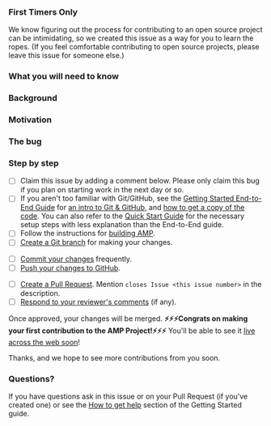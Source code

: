 <!--
Copy this template into new Great First Issues and edit as needed.
-->
<!--
[Optional] Include this section if you think the issue is perfect for people
who have never contributed to open source projects before.
-->
### First Timers Only
We know figuring out the process for contributing to an open source project can be intimidating, so we created this issue as a way for you to learn the ropes.  (If you feel comfortable contributing to open source projects, please leave this issue for someone else.)

<!--
List knowledge the contributor should have before working on this issue.  You can mention that some of these are nice-to-have if you think the knowledge helps but that the issue is still relatively straightforward without that knowledge.
-->
### What you will need to know

<!--
[Optional] If there is additional context that will help the contributor fix the bug add it here.
-->
### Background

<!--
Explain why fixing this bug/feature is important, i.e. why should the contributor care about fixing this?  Don't skip this section. :)
-->
### Motivation

<!--
Detailed steps for reproducing the bug.

If this is a feature, change this to "The feature" and add a detailed description.
-->
### The bug

<!--
Step-by-step instructions for the contributor to follow as they work through the bug.  Feel free to change any step that will make the steps more clear for this issue.  Make sure to replace the comment block below with the exact steps the contributor should follow.
-->
### Step by step
- [ ] Claim this issue by adding a comment below.  Please only claim this bug if you plan on starting work in the next day or so.
- [ ] If you aren't too familiar with Git/GitHub, see the [Getting Started End-to-End Guide](https://github.com/ampproject/amphtml/blob/master/contributing/getting-started-e2e.md) for [an intro to Git & GitHub,](https://github.com/ampproject/amphtml/blob/master/contributing/getting-started-e2e.md#intro-to-git-and-github) and [how to get a copy of the code](https://github.com/ampproject/amphtml/blob/master/contributing/getting-started-e2e.md#get-a-copy-of-the-amphtml-code).  You can also refer to the [Quick Start Guide](https://github.com/ampproject/amphtml/blob/master/contributing/getting-started-quick.md) for the necessary setup steps with less explanation than the End-to-End guide.
- [ ] Follow the instructions for [building AMP](https://github.com/ampproject/amphtml/blob/master/contributing/getting-started-e2e.md#building-amp-and-starting-a-local-server).
- [ ] [Create a Git branch](https://github.com/ampproject/amphtml/blob/master/contributing/getting-started-e2e.md#create-a-git-branch) for making your changes.
<!--
Add steps that are specific to the issue here, e.g. perhaps they should edit a test, run gulp test to see it fails, change a file and then run gulp test again to see that the new test succeeds?  Adjust the level of detail for the background you indicated the contributor should have.
-->
- [ ] [Commit your changes](https://github.com/ampproject/amphtml/blob/master/contributing/getting-started-e2e.md#edit-files-and-commit-them) frequently.
- [ ] [Push your changes to GitHub](https://github.com/ampproject/amphtml/blob/master/contributing/getting-started-e2e.md#push-your-changes-to-your-github-fork).
<!--
Ideally suggest a reviewer for the Pull Request; not knowing who to set as the reviewer can be confusing for new contributors.
-->
- [ ] [Create a Pull Request](https://github.com/ampproject/amphtml/blob/master/contributing/getting-started-e2e.md#send-a-pull-request-ie-request-a-code-review).  Mention `closes Issue <this issue number>` in the description.
- [ ] [Respond to your reviewer's comments](https://github.com/ampproject/amphtml/blob/master/contributing/getting-started-e2e.md#respond-to-pull-request-comments) (if any).

<!--
If this issue is a change that won't go out with a push (e.g. a doc change, a fix to the build, etc.) update the sentence about how to see their change is live.
-->
Once approved, your changes will be merged.  **⚡⚡⚡Congrats on making your first contribution to the AMP Project!⚡⚡⚡**  You'll be able to see it [live across the web soon](https://github.com/ampproject/amphtml/blob/master/README.md#releases)!

Thanks, and we hope to see more contributions from you soon.

### Questions?

<!--
Ideally provide a specific contact to @mention here as well
-->
If you have questions ask in this issue or on your Pull Request (if you've created one) or see the [How to get help](https://github.com/ampproject/amphtml/blob/master/contributing/getting-started-e2e.md#how-to-get-help) section of the Getting Started guide.  

